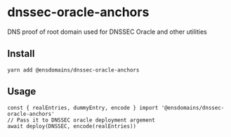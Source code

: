 # dnssec-oracle-anchors

DNS proof of root domain used for DNSSEC Oracle and other utilities

## Install

```
yarn add @ensdomains/dnssec-oracle-anchors
```

## Usage

```
const { realEntries, dummyEntry, encode } import '@ensdomains/dnssec-oracle-anchors'
// Pass it to DNSSEC oracle deployment argement
await deploy(DNSSEC, encode(realEntries))
```
